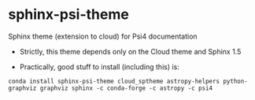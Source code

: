 # sphinx-psi-theme
Sphinx theme (extension to cloud) for Psi4 documentation

* Strictly, this theme depends only on the Cloud theme and Sphinx 1.5

* Practically, good stuff to install (including this) is:

```
conda install sphinx-psi-theme cloud_sptheme astropy-helpers python-graphviz graphviz sphinx -c conda-forge -c astropy -c psi4
```

